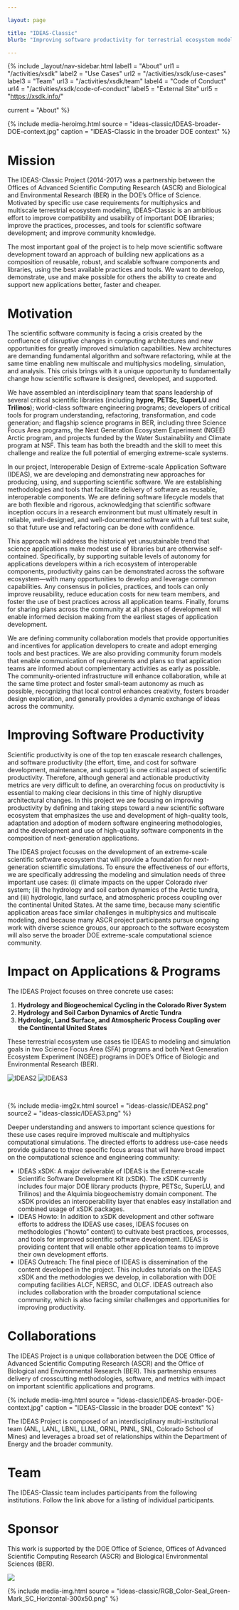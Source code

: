 ```yaml
---

layout: page

title: "IDEAS-Classic"
blurb: "Improving software productivity for terrestrial ecosystem modeling."

---
```





<!-- Sidebar Nav -->
<!-- ---------------------------------------------------------------------- -->

{% 	include _layout/nav-sidebar.html
  label1 = "About"
  url1 = "/activities/xsdk"
  label2 = "Use Cases"
  url2 = "/activities/xsdk/use-cases"
  label3 = "Team"
  url3 = "/activities/xsdk/team"
  label4 = "Code of Conduct"
  url4 = "/activities/xsdk/code-of-conduct"
  label5 = "External Site"
  url5 = "https://xsdk.info/"

  current = "About"
%}




<!-- Content -->
<!-- ---------------------------------------------------------------------- -->

{% 	include media-heroimg.html 
	  source = "ideas-classic/IDEAS-broader-DOE-context.jpg"
		caption = "IDEAS-Classic in the broader DOE context"
%}

# Mission

The IDEAS-Classic Project (2014-2017) was a partnership between the Offices of Advanced Scientific Computing Research (ASCR) and Biological and Environmental Research (BER) in the DOE’s Office of Science.  Motivated by specific use case requirements for multiphysics and multiscale terrestrial ecosystem modeling, IDEAS-Classic is an ambitious effort to improve compatibility and usability of important DOE libraries; improve the practices, processes, and tools for scientific software development; and improve community knowledge.

The most important goal of the project is to help move scientific software development toward an approach of building new applications as a composition of reusable, robust, and scalable software components and libraries, using the best available practices and tools.  We want to develop, demonstrate, use and make possible for others the ability to create and support new applications better, faster and cheaper.

# Motivation

The scientific software community is facing a crisis created by the confluence of disruptive changes in computing architectures and new opportunities for greatly improved simulation capabilities. New architectures are demanding fundamental algorithm and software refactoring, while at the same time enabling new multiscale and multiphysics modeling, simulation, and analysis. This crisis brings with it a unique opportunity to fundamentally change how scientific software is designed, developed, and supported.

We have assembled an interdisciplinary team that spans leadership of several critical scientific libraries (including **hypre**, **PETSc**, **SuperLU** and **Trilinos**); world-class software engineering programs; developers of critical tools for program understanding, refactoring, transformation, and code generation; and flagship science programs in BER, including three Science Focus Area programs, the Next Generation Ecosystem Experiment (NGEE) Arctic program, and projects funded by the Water Sustainability and Climate program at NSF. This team has both the breadth and the skill to meet this challenge and realize the full potential of emerging extreme-scale systems.

In our project, Interoperable Design of Extreme-scale Application Software (IDEAS), we are developing and demonstrating new approaches for producing, using, and supporting scientific software. We are establishing methodologies and tools that facilitate delivery of software as reusable, interoperable components. We are defining software lifecycle models that are both flexible and rigorous, acknowledging that scientific software inception occurs in a research environment but must ultimately result in reliable, well-designed, and well-documented software with a full test suite, so that future use and refactoring can be done with confidence.

This approach will address the historical yet unsustainable trend that science applications make modest use of libraries but are otherwise self-contained. Specifically, by supporting suitable levels of autonomy for applications developers within a rich ecosystem of interoperable components, productivity gains can be demonstrated across the software ecosystem—with many opportunities to develop and leverage common capabilities. Any consensus in policies, practices, and tools can only improve reusability, reduce education costs for new team members, and foster the use of best practices across all application teams. Finally, forums for sharing plans across the community at all phases of development will enable informed decision making from the earliest stages of application development.

We are defining community collaboration models that provide opportunities and incentives for application developers to create and adopt emerging tools and best practices. We are also providing community forum models that enable communication of requirements and plans so that application teams are informed about complementary activities as early as possible. The community-oriented infrastructure will enhance collaboration, while at the same time protect and foster small-team autonomy as much as possible, recognizing that local control enhances creativity, fosters broader design exploration, and generally provides a dynamic exchange of ideas across the community.

# Improving Software Productivity

Scientific productivity is one of the top ten exascale research challenges, and software productivity (the effort, time, and cost for software development, maintenance, and support) is one critical aspect of scientific productivity. Therefore, although general and actionable productivity metrics are very difficult to define, an overarching focus on productivity is essential to making clear decisions in this time of highly disruptive architectural changes. In this project we are focusing on improving productivity by defining and taking steps toward a new scientific software ecosystem that emphasizes the use and development of high-quality tools, adaptation and adoption of modern software engineering methodologies, and the development and use of high-quality software components in the composition of next-generation applications.

The IDEAS project focuses on the development of an extreme-scale scientific software ecosystem that will provide a foundation for next-generation scientific simulations. To ensure the effectiveness of our efforts, we are specifically addressing the modeling and simulation needs of three important use cases: (i) climate impacts on the upper Colorado river system; (ii) the hydrology and soil carbon dynamics of the Arctic tundra, and (iii) hydrologic, land surface, and atmospheric process coupling over the continental United States. At the same time, because many scientific application areas face similar challenges in multiphysics and multiscale modeling, and because many ASCR project participants pursue ongoing work with diverse science groups, our approach to the software ecosystem will also serve the broader DOE extreme-scale computational science community.

# Impact on Applications & Programs

The IDEAS Project focuses on three concrete use cases:

1. **Hydrology and Biogeochemical Cycling in the Colorado River System**
2. **Hydrology and Soil Carbon Dynamics of Arctic Tundra**
3. **Hydrologic, Land Surface, and Atmospheric Process Coupling over the Continental United States**

These terrestrial ecosystem use cases tie IDEAS to modeling and simulation goals in two Science Focus Area (SFA) programs and both Next Generation Ecosystem Experiment (NGEE) programs in DOE’s Office of Biologic and Environmental Research (BER).

![IDEAS2](/assets/images/ideas-classic/IDEAS2.png) ![IDEAS3](/assets/images/ideas-classic/IDEAS3.png)

<br>

{% 	include media-img2x.html 
	  source1 = "ideas-classic/IDEAS2.png"
    source2 = "ideas-classic/IDEAS3.png"
%}

Deeper understanding and answers to important science questions for these use cases require improved multiscale and multiphysics computational simulations.  The directed efforts to address use-case needs provide guidance to three specific focus areas that will have broad impact on the computational science and engineering community:

* IDEAS xSDK: A major deliverable of IDEAS is the Extreme-scale Scientific Software Development Kit (xSDK).  The xSDK currently includes four major DOE library products (hypre, PETSc, SuperLU, and Trilinos) and the Alquimia biogeochemistry domain component.  The xSDK provides an interoperability layer that enables easy installation and combined usage of xSDK packages.
* IDEAS Howto: In addition to xSDK development and other software efforts to address the IDEAS use cases, IDEAS focuses on methodologies (“howto” content) to cultivate best practices, processes, and tools for improved scientific software development.  IDEAS is providing content that will enable other application teams to improve their own development efforts.
* IDEAS Outreach: The final piece of IDEAS is dissemination of the content developed in the project.  This includes tutorials on the IDEAS xSDK and the methodologies we develop, in collaboration with DOE computing facilities ALCF, NERSC, and OLCF.  IDEAS outreach also includes collaboration with the broader computational science community, which is also facing similar challenges and opportunities for improving productivity.

# Collaborations

The IDEAS Project is a unique collaboration between the DOE Office of Advanced Scientific Computing Research (ASCR) and the Office of Biological and Environmental Research (BER).  This partnership ensures delivery of crosscutting methodologies, software, and metrics with impact on important scientific applications and programs.

{% 	include media-img.html 
	  source = "ideas-classic/IDEAS-broader-DOE-context.jpg"
		caption = "IDEAS-Classic in the broader DOE context"
%}

The IDEAS Project is composed of an interdisciplinary multi-institutional team (ANL, LANL, LBNL, LLNL, ORNL, PNNL, SNL, Colorado School of Mines) and leverages a broad set of relationships within the Department of Energy and the broader community.

# Team

The IDEAS-Classic team includes participants from the following institutions.  Follow the link above for a listing of individual participants.

# Sponsor

This work is supported by the DOE Office of Science, Offices of Advanced Scientific Computing Research (ASCR) and Biological Environmental Sciences (BER).

![](/assets/images/ideas-classic/RGB_Color-Seal_Green-Mark_SC_Horizontal-300x50.png)

{% include media-img.html
  source = "ideas-classic/RGB_Color-Seal_Green-Mark_SC_Horizontal-300x50.png"
%}